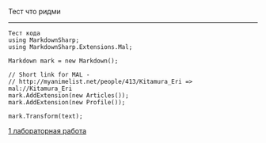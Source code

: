 Тест что ридми
***
```
Тест кода
using MarkdownSharp;
using MarkdownSharp.Extensions.Mal;

Markdown mark = new Markdown();

// Short link for MAL - 
// http://myanimelist.net/people/413/Kitamura_Eri => mal://Kitamura_Eri
mark.AddExtension(new Articles()); 
mark.AddExtension(new Profile());

mark.Transform(text);
```
[1 лабораторная работа](https://github.com/GorVad/MISIS-NN-ML/blob/master/CNN/CNN_Classification.py)
